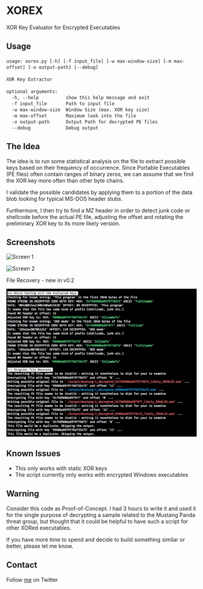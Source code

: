 # XOREX

XOR Key Evaluator for Encrypted Executables

## Usage

    usage: xorex.py [-h] [-f input_file] [-w max-window-size] [-m max-offset] [-o output-path] [--debug]
    
    XOR Key Extractor
    
    optional arguments:
      -h, --help          show this help message and exit
      -f input_file       Path to input file
      -w max-window-size  Window Size (max. XOR key size)
      -m max-offset       Maximum look into the file
      -o output-path      Output Path for decrypted PE files
      --debug             Debug output
      
## The Idea

The idea is to run some statistical analysis on the file to extract possible keys based on their frequency of occurrence. Since Portable Executables (PE files) often contain ranges of binary zeros, we can assume that we find the XOR key more often than other byte chains.

I validate the possible candidates by applying them to a portion of the data blob looking for typical MS-DOS header stubs. 

Furthermore, I then try to find a MZ header in order to detect junk code or shellcode before the actual PE file, adjusting the offset and rotating the preliminary XOR key to its more likely version. 

## Screenshots

![Screen 1](/screens/screen1.png)

![Screen 2](/screens/screen2.png)

File Recovery - new in v0.2

![Screen 4](/screens/screen4.png)

## Known Issues

- This only works with static XOR keys
- The script currently only works with encrypted Windows executables

## Warning 

Consider this code as Proof-of-Concept. I had 3 hours to write it and used it for the single purpose of decrypting a sample related to the Mustang Panda threat group, but thought that it could be helpful to have such a script for other XORed executables. 

If you have more time to spend and decide to build something similar or better, please let me know.

## Contact 

Follow [me](https://twitter.com/cyb3rops) on Twitter
